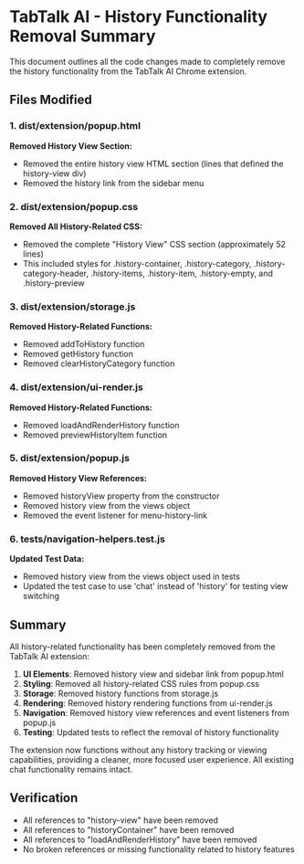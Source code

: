 # TabTalk AI - History Functionality Removal Summary

This document outlines all the code changes made to completely remove the history functionality from the TabTalk AI Chrome extension.

## Files Modified

### 1. dist/extension/popup.html

**Removed History View Section:**
- Removed the entire history view HTML section (lines that defined the history-view div)
- Removed the history link from the sidebar menu

### 2. dist/extension/popup.css

**Removed All History-Related CSS:**
- Removed the complete "History View" CSS section (approximately 52 lines)
- This included styles for .history-container, .history-category, .history-category-header, .history-items, .history-item, .history-empty, and .history-preview

### 3. dist/extension/storage.js

**Removed History-Related Functions:**
- Removed addToHistory function
- Removed getHistory function
- Removed clearHistoryCategory function

### 4. dist/extension/ui-render.js

**Removed History-Related Functions:**
- Removed loadAndRenderHistory function
- Removed previewHistoryItem function

### 5. dist/extension/popup.js

**Removed History View References:**
- Removed historyView property from the constructor
- Removed history view from the views object
- Removed the event listener for menu-history-link

### 6. tests/navigation-helpers.test.js

**Updated Test Data:**
- Removed history view from the views object used in tests
- Updated the test case to use 'chat' instead of 'history' for testing view switching

## Summary

All history-related functionality has been completely removed from the TabTalk AI extension:

1. **UI Elements**: Removed history view and sidebar link from popup.html
2. **Styling**: Removed all history-related CSS rules from popup.css
3. **Storage**: Removed history functions from storage.js
4. **Rendering**: Removed history rendering functions from ui-render.js
5. **Navigation**: Removed history view references and event listeners from popup.js
6. **Testing**: Updated tests to reflect the removal of history functionality

The extension now functions without any history tracking or viewing capabilities, providing a cleaner, more focused user experience. All existing chat functionality remains intact.

## Verification

- All references to "history-view" have been removed
- All references to "historyContainer" have been removed
- All references to "loadAndRenderHistory" have been removed
- No broken references or missing functionality related to history features